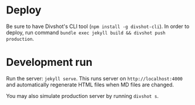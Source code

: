 # Deploy
Be sure to have Divshot's CLI tool (`npm install -g divshot-cli`).
In order to deploy, run command `bundle exec jekyll build && divshot push production`.

# Development run
Run the server: `jekyll serve`.
This runs server on `http://localhost:4000` and automatically regenerate HTML files when MD files are changed.

You may also simulate production server by running `divshot s`.
